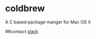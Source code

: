 # coldbrew
A C based package manger for Mac OS X 


##contact
[slack](https://join.slack.com/t/coldbrew-dev/shared_invite/enQtMjgwNTkzNjQyNzIzLTI1YmFhZTIxZGFhYjMzYmI5MmVhZTZmYzRmYWMzMThmNzk0Yjk3ZjExNmZkZDFjY2RlOThmYmNhMzg2MjIwZjM)
